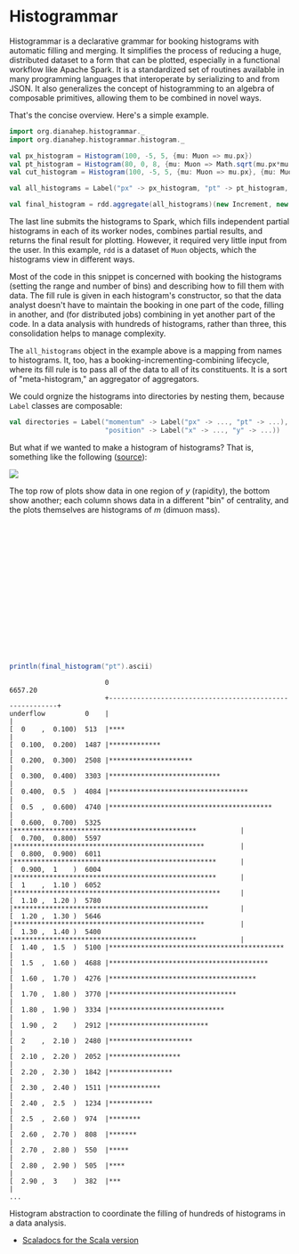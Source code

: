 # Histogrammar

Histogrammar is a declarative grammar for booking histograms with automatic filling and merging. It simplifies the process of reducing a huge, distributed dataset to a form that can be plotted, especially in a functional workflow like Apache Spark. It is a standardized set of routines available in many programming languages that interoperate by serializing to and from JSON. It also generalizes the concept of histogramming to an algebra of composable primitives, allowing them to be combined in novel ways.

That's the concise overview. Here's a simple example.

```scala
import org.dianahep.histogrammar._
import org.dianahep.histogrammar.histogram._

val px_histogram = Histogram(100, -5, 5, {mu: Muon => mu.px})
val pt_histogram = Histogram(80, 0, 8, {mu: Muon => Math.sqrt(mu.px*mu.px + mu.py*mu.py)})
val cut_histogram = Histogram(100, -5, 5, {mu: Muon => mu.px}, {mu: Muon => mu.py < 0.0})

val all_histograms = Label("px" -> px_histogram, "pt" -> pt_histogram, "cut" -> cut_histogram)

val final_histogram = rdd.aggregate(all_histograms)(new Increment, new Combine)
```

The last line submits the histograms to Spark, which fills independent partial histograms in each of its worker nodes, combines partial results, and returns the final result for plotting. However, it required very little input from the user. In this example, `rdd` is a dataset of `Muon` objects, which the histograms view in different ways.

Most of the code in this snippet is concerned with booking the histograms (setting the range and number of bins) and describing how to fill them with data. The fill rule is given in each histogram's constructor, so that the data analyst doesn't have to maintain the booking in one part of the code, filling in another, and (for distributed jobs) combining in yet another part of the code. In a data analysis with hundreds of histograms, rather than three, this consolidation helps to manage complexity.

The `all_histograms` object in the example above is a mapping from names to histograms. It, too, has a booking-incrementing-combining lifecycle, where its fill rule is to pass all of the data to all of its constituents. It is a sort of "meta-histogram," an aggregator of aggregators.

We could orgnize the histograms into directories by nesting them, because `Label` classes are composable:

```scala
val directories = Label("momentum" -> Label("px" -> ..., "pt" -> ...),
                        "position" -> Label("x" -> ..., "y" -> ...))
```

But what if we wanted to make a histogram of histograms? That is, something like the following ([source](https://cds.cern.ch/record/213816)):

<img src="http://diana-hep.org/histogrammar/images/histograms_of_histograms.png" align="center">

The top row of plots show data in one region of _y_ (rapidity), the bottom show another; each column shows data in a different "bin" of centrality, and the plots themselves are histograms of _m_ (dimuon mass).






```scala


















println(final_histogram("pt").ascii)
```
```
                        0                                                   6657.20
                        +---------------------------------------------------------+
underflow          0    |                                                         |
[  0    ,  0.100)  513  |****                                                     |
[  0.100,  0.200)  1487 |*************                                            |
[  0.200,  0.300)  2508 |*********************                                    |
[  0.300,  0.400)  3303 |****************************                             |
[  0.400,  0.5  )  4084 |***********************************                      |
[  0.5  ,  0.600)  4740 |*****************************************                |
[  0.600,  0.700)  5325 |**********************************************           |
[  0.700,  0.800)  5597 |************************************************         |
[  0.800,  0.900)  6011 |***************************************************      |
[  0.900,  1    )  6004 |***************************************************      |
[  1    ,  1.10 )  6052 |****************************************************     |
[  1.10 ,  1.20 )  5780 |*************************************************        |
[  1.20 ,  1.30 )  5646 |************************************************         |
[  1.30 ,  1.40 )  5400 |**********************************************           |
[  1.40 ,  1.5  )  5100 |********************************************             |
[  1.5  ,  1.60 )  4688 |****************************************                 |
[  1.60 ,  1.70 )  4276 |*************************************                    |
[  1.70 ,  1.80 )  3770 |********************************                         |
[  1.80 ,  1.90 )  3334 |*****************************                            |
[  1.90 ,  2    )  2912 |*************************                                |
[  2    ,  2.10 )  2480 |*********************                                    |
[  2.10 ,  2.20 )  2052 |******************                                       |
[  2.20 ,  2.30 )  1842 |****************                                         |
[  2.30 ,  2.40 )  1511 |*************                                            |
[  2.40 ,  2.5  )  1234 |***********                                              |
[  2.5  ,  2.60 )  974  |********                                                 |
[  2.60 ,  2.70 )  808  |*******                                                  |
[  2.70 ,  2.80 )  550  |*****                                                    |
[  2.80 ,  2.90 )  505  |****                                                     |
[  2.90 ,  3    )  382  |***                                                      |
...
```

Histogram abstraction to coordinate the filling of hundreds of histograms in a data analysis.

  * [Scaladocs for the Scala version](http://diana-hep.org/histogrammar/scala/0.1/index.html#org.dianahep.histogrammar.package)
